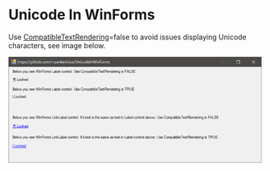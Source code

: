 # Unicode In WinForms

Use [CompatibleTextRendering](https://docs.microsoft.com/en-us/dotnet/api/system.windows.forms.label.usecompatibletextrendering?view=netframework-4.8)=false
to avoid issues displaying Unicode characters, see image below.

![](./assets/UseCompatibleTextRenderingFalseToSupportUnicode.png "You'll see this if you run the app")
